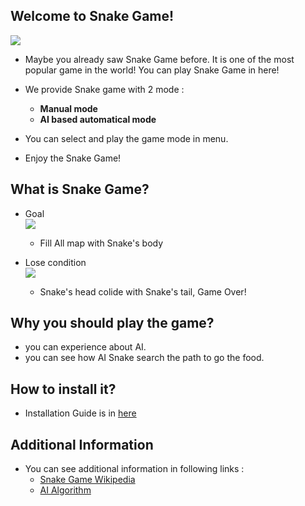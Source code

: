 ## Welcome to Snake Game!

![](https://github.com/Gomdoree/SnakeGameAdvertise/blob/master/img/demo_AI_search.gif?raw=true)

* Maybe you already saw Snake Game before. It is one of the most popular game in the world! You can play Snake Game in here!    

* We provide Snake game with 2 mode : 
    
    * **Manual mode**    
    * **AI based automatical mode**    
    
* You can select and play the game mode in menu.
* Enjoy the Snake Game!

## What is Snake Game?

- Goal    
![](https://github.com/Gomdoree/SnakeGameAdvertise/blob/master/img/win_condition.png)

    * Fill All map with Snake's body

- Lose condition    
![](https://github.com/Gomdoree/SnakeGameAdvertise/blob/master/img/lose_condition.png)    
    
    * Snake's head colide with Snake's tail, Game Over!

## Why you should play the game?
* you can experience about AI.
* you can see how AI Snake search the path to go the food.

## How to install it?
* Installation Guide is in [here](https://github.com/Gomdoree/Snake/wiki/Technical-Report#2-install)

## Additional Information
* You can see additional information in following links :    
    * [Snake Game Wikipedia](https://en.wikipedia.org/wiki/Snake_(video_game))   
    * [AI Algorithm](https://github.com/Gomdoree/Snake/wiki/Technical-Report#1-algorithm)

